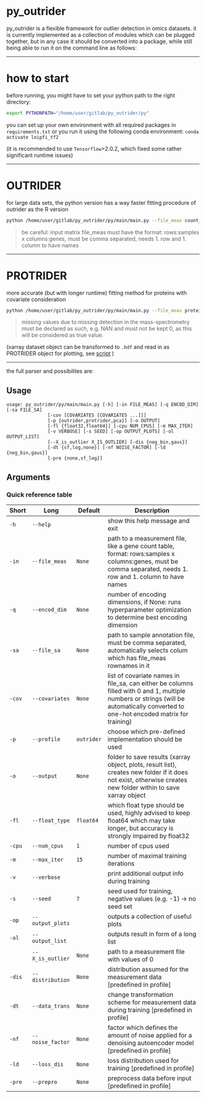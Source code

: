 # py_outrider

py_outrider is a flexible framework for outlier detection in omics datasets.
it is currently implemented as a collection of modules which can be plugged together, 
but in any case it should be converted into a package,
while still being able to run it on the command line as follows:

---
# how to start

before running, you might have to set your python path to the right directory:
```sh
export PYTHONPATH="/home/user/gitlab/py_outrider/py"
```
you can set up your own environment with all required packages in `requirements.txt`
or you run it using the following conda environment: `conda activate loipfi_tf2`

(it is recommended to use `Tensorflow`>2.0.2, which fixed some rather significant runtime issues)

---
# OUTRIDER
for large data sets, the python version has a way faster fitting procedure of outrider as the R version
```sh
python /home/user/gitlab/py_outrider/py/main/main.py --file_meas count_table.csv --encod_dim 5 --profile outrider --output OUTPUT_DIR --num_cpus 10 
```

> be careful: input matrix file_meas must have the format: rows:samples x columns:genes, must be comma separated, needs 1. row and 1. column to have names

---
# PROTRIDER
more accurate (but with longer runtime) fitting method for proteins with covariate consideration
```sh
python /home/user/gitlab/py_outrider/py/main/main.py --file_meas protein_intensities.csv --encod_dim 5 --profile protrider --output OUTPUT_DIR --num_cpus 10 --file_sa sample_anno.csv -cov batch gender --output_list True  --output_plots True
```

> missing values due to missing detection in the mass-spectrometry must be declared as such, e.g. NAN and must not be kept 0, as this will be considered as true value.

(xarray dataset object can be transformed to `.hdf` and read in as PROTRIDER object for plotting, see [script](https://gitlab.cmm.in.tum.de/yepez/proteome_analysis/-/blob/master/Scripts/MultiOmics/Aberrant_Expression/PROTRIDER/hdf5_to_se.R) )



---
the full parser and possibilites are:

## Usage
```
usage: py_outrider/py/main/main.py [-h] [-in FILE_MEAS] [-q ENCOD_DIM] [-sa FILE_SA]
               [-cov [COVARIATES [COVARIATES ...]]]
               [-p {outrider,protrider,pca}] [-o OUTPUT]
               [-fl {float32,float64}] [-cpu NUM_CPUS] [-m MAX_ITER]
               [-v VERBOSE] [-s SEED] [-op OUTPUT_PLOTS] [-ol OUTPUT_LIST]
               [--X_is_outlier X_IS_OUTLIER] [-dis {neg_bin,gaus}]
               [-dt {sf,log,none}] [-nf NOISE_FACTOR] [-ld {neg_bin,gaus}]
               [-pre {none,sf_log}]
```
## Arguments
### Quick reference table
|Short |Long            |Default   |Description                                                                                                                                                   |
|------|----------------|----------|--------------------------------------------------------------------------------------------------------------------------------------------------------------|
|`-h`  |`--help`        |          |show this help message and exit                                                                                                                               |
|`-in` |`--file_meas`   |`None`    |path to a measurement file, like a gene count table, format: rows:samples x columns:genes, must be comma separated, needs 1. row and 1. column to have names  |
|`-q`  |`--encod_dim`   |`None`    |number of encoding dimensions, if None: runs hyperparameter optimization to determine best encoding dimension                                                 |
|`-sa` |`--file_sa`     |`None`    |path to sample annotation file, must be comma separated, automatically selects colum which has file_meas rownames in it                                       |
|`-cov`|`--covariates`  |`None`    |list of covariate names in file_sa, can either be columns filled with 0 and 1, multiple numbers or strings (will be automatically converted to one-hot encoded matrix for training) |                                                                             |
|`-p`  |`--profile`     |`outrider`|choose which pre-defined implementation should be used                                                                                                        |
|`-o`  |`--output`      |`None`    |folder to save results (xarray object, plots, result list), creates new folder if it does not exist, otherwise creates new folder within to save xarray object|
|`-fl` |`--float_type`  |`float64` |which float type should be used, highly advised to keep float64 which may take longer, but accuracy is strongly impaired by float32                           |
|`-cpu`|`--num_cpus`    |`1`       |number of cpus used                                                                                                                                           |
|`-m`  |`--max_iter`    |`15`      |number of maximal training iterations                                                                                                                         |
|`-v`  |`--verbose`     |          |print additional output info during training                                                                                                                  |
|`-s`  |`--seed`        |`7`       |seed used for training, negative values (e.g. -1) -> no seed set                                                                                              |
|`-op` |`--output_plots`|          |outputs a collection of useful plots                                                                                                                          |
|`-ol` |`--output_list` |          |outputs result in form of a long list                                                                                                                         |
|      |`--X_is_outlier`|`None`    |path to a measurement file with values of 0|1 for injected outliers, automatically performs precision-recall on in                                            |
|`-dis`|`--distribution`|`None`    |distribution assumed for the measurement data [predefined in profile]                                                                                         |
|`-dt` |`--data_trans`  |`None`    |change transformation scheme for measurement data during training [predefined in profile]                                                                     |
|`-nf` |`--noise_factor`|`None`    |factor which defines the amount of noise applied for a denoising autoencoder model [predefined in profile]                                                    |
|`-ld` |`--loss_dis`    |`None`    |loss distribution used for training [predefined in profile]                                                                                                   |
|`-pre`|`--prepro`      |`None`    |preprocess data before input [predefined in profile]                                                                                                          |


